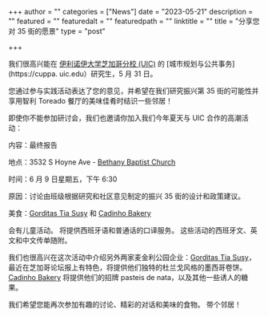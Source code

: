 +++
author = ""
categories = ["News"]
date = "2023-05-21"
description = ""
featured = ""
featuredalt = ""
featuredpath = ""
linktitle = ""
title = "分享您对 35 街的愿景"
type = "post"

+++ 

我们很高兴能在 [伊利诺伊大学芝加哥分校 (UIC)](https://uic.edu/) 的 [城市规划与公共事务](https://cuppa. uic.edu）研究生，5 月 31 日。

您通过参与实践活动表达了您的意见，并希望在我们研究振兴第 35 街的可能性并享用智利 Toreado 餐厅的美味佳肴时结识一些邻居！

即使你不能参加研讨会，我们也邀请你加入我们今年夏天与 UIC 合作的高潮活动：

内容：最终报告

地点：3532 S Hoyne Ave - [Bethany Baptist Church](https://www.bethanychicago.org)

时间：6 月 9 日星期五，下午 6:30

原因：讨论由班级根据研究和社区意见制定的振兴 35 街的设计和政策建议。

美食：[Gorditas Tia Susy](https://gorditaslatiasusy.com) 和 [Cadinho Bakery](https://www.facebook.com/cadinhobakery/)

会有儿童活动。 将提供西班牙语和普通话的口译服务。
这些活动的西班牙文、英文和中文传单随附。

我们也很高兴在这次活动中介绍另外两家麦金利公园企业：[Gorditas Tia Susy](https://gorditaslatiasusy.com)，最近在芝加哥论坛报上有特色，将提供他们独特的杜兰戈风格的墨西哥卷饼。 [Cadinho Bakery](https://www.facebook.com/cadinhobakery/) 将提供他们的招牌 pasteis de nata，以及其他一些诱人的糖果。

我们希望您能再次参加有趣的讨论、精彩的对话和美味的食物。 带个邻居！